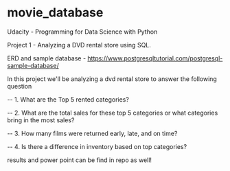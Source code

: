 # movie_database

Udacity - Programming for Data Science with Python

Project 1 - Analyzing a DVD rental store using SQL.

ERD and sample database - https://www.postgresqltutorial.com/postgresql-sample-database/

In this project we'll be analyzing a dvd rental store to answer the following question

-- 1. What are the Top 5 rented categories?

-- 2. What are the total sales for these top 5 categories or what categories bring in the most sales?

-- 3. How many films were returned early, late, and on time?

-- 4. Is there a difference in inventory based on top categories?


results and power point can be find in repo as well!
